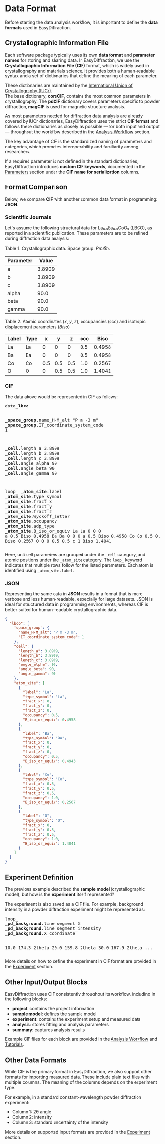 # Data Format

Before starting the data analysis workflow, it is important to define the **data
formats** used in EasyDiffraction.

## Crystallographic Information File

Each software package typically uses its own **data format** and **parameter
names** for storing and sharing data. In EasyDiffraction, we use the
**Crystallographic Information File (CIF)** format, which is widely used in
crystallography and materials science. It provides both a human-readable syntax
and a set of dictionaries that define the meaning of each parameter.

These dictionaries are maintained by the
[International Union of Crystallography (IUCr)](https://www.iucr.org).  
The base dictionary, **coreCIF**, contains the most common parameters in
crystallography. The **pdCIF** dictionary covers parameters specific to powder
diffraction, **magCIF** is used for magnetic structure analysis.

As most parameters needed for diffraction data analysis are already covered by
IUCr dictionaries, EasyDiffraction uses the strict **CIF format** and follows
these dictionaries as closely as possible — for both input and output —
throughout the workflow described in the
[Analysis Workflow](analysis-workflow/index.md) section.

The key advantage of CIF is the standardized naming of parameters and
categories, which promotes interoperability and familiarity among researchers.

If a required parameter is not defined in the standard dictionaries,
EasyDiffraction introduces **custom CIF keywords**, documented in the
[Parameters](parameters.md) section under the **CIF name for serialization**
columns.

## Format Comparison

Below, we compare **CIF** with another common data format in programming:
**JSON**.

### Scientific Journals

Let's assume the following structural data for La₀.₅Ba₀.₅CoO₃ (LBCO), as
reported in a scientific publication. These parameters are to be refined during
diffraction data analysis:

Table 1. Crystallographic data. Space group: _Pm3̅m_.

| Parameter | Value  |
| --------- | ------ |
| a         | 3.8909 |
| b         | 3.8909 |
| c         | 3.8909 |
| alpha     | 90.0   |
| beta      | 90.0   |
| gamma     | 90.0   |

Table 2. Atomic coordinates (_x_, _y_, _z_), occupancies (occ) and isotropic
displacement parameters (_Biso_)

| Label | Type | x   | y   | z   | occ | Biso   |
| ----- | ---- | --- | --- | --- | --- | ------ |
| La    | La   | 0   | 0   | 0   | 0.5 | 0.4958 |
| Ba    | Ba   | 0   | 0   | 0   | 0.5 | 0.4958 |
| Co    | Co   | 0.5 | 0.5 | 0.5 | 1.0 | 0.2567 |
| O     | O    | 0   | 0.5 | 0.5 | 1.0 | 1.4041 |

### CIF

The data above would be represented in CIF as follows:

<!-- prettier-ignore-start -->

<div class="cif">
<pre>
data_<span class="red"><b>lbco</b></span>

<span class="blue"><b>_space_group</b>.name_H-M_alt</span>              "P m -3 m"
<span class="blue"><b>_space_group</b>.IT_coordinate_system_code</span> 1

<span class="blue"><b>_cell</b>.length_a</span>      3.8909
<span class="blue"><b>_cell</b>.length_b</span>      3.8909
<span class="blue"><b>_cell</b>.length_c</span>      3.8909
<span class="blue"><b>_cell</b>.angle_alpha</span>  90
<span class="blue"><b>_cell</b>.angle_beta</span>   90
<span class="blue"><b>_cell</b>.angle_gamma</span>  90

loop_
<span class="green"><b>_atom_site</b>.label</span>
<span class="green"><b>_atom_site</b>.type_symbol</span>
<span class="green"><b>_atom_site</b>.fract_x</span>
<span class="green"><b>_atom_site</b>.fract_y</span>
<span class="green"><b>_atom_site</b>.fract_z</span>
<span class="green"><b>_atom_site</b>.Wyckoff_letter</span>
<span class="green"><b>_atom_site</b>.occupancy</span>
<span class="green"><b>_atom_site</b>.adp_type</span>
<span class="green"><b>_atom_site</b>.B_iso_or_equiv</span>
La La   0   0   0     a   0.5  Biso 0.4958
Ba Ba   0   0   0     a   0.5  Biso 0.4958
Co Co   0.5 0.5 0.5   b   1    Biso 0.2567
O  O    0   0.5 0.5   c   1    Biso 1.4041
</pre>
</div>

<!-- prettier-ignore-end -->

Here, unit cell parameters are grouped under the `_cell` category, and atomic
positions under the `_atom_site` category. The `loop_` keyword indicates that
multiple rows follow for the listed parameters. Each atom is identified using
`_atom_site.label`.

### JSON

Representing the same data in **JSON** results in a format that is more verbose
and less human-readable, especially for large datasets. JSON is ideal for
structured data in programming environments, whereas CIF is better suited for
human-readable crystallographic data.

```json
{
  "lbco": {
    "space_group": {
      "name_H-M_alt": "P m -3 m",
      "IT_coordinate_system_code": 1
    },
    "cell": {
      "length_a": 3.8909,
      "length_b": 3.8909,
      "length_c": 3.8909,
      "angle_alpha": 90,
      "angle_beta": 90,
      "angle_gamma": 90
    },
    "atom_site": [
      {
        "label": "La",
        "type_symbol": "La",
        "fract_x": 0,
        "fract_y": 0,
        "fract_z": 0,
        "occupancy": 0.5,
        "B_iso_or_equiv": 0.4958
      },
      {
        "label": "Ba",
        "type_symbol": "Ba",
        "fract_x": 0,
        "fract_y": 0,
        "fract_z": 0,
        "occupancy": 0.5,
        "B_iso_or_equiv": 0.4943
      },
      {
        "label": "Co",
        "type_symbol": "Co",
        "fract_x": 0.5,
        "fract_y": 0.5,
        "fract_z": 0.5,
        "occupancy": 1.0,
        "B_iso_or_equiv": 0.2567
      },
      {
        "label": "O",
        "type_symbol": "O",
        "fract_x": 0,
        "fract_y": 0.5,
        "fract_z": 0.5,
        "occupancy": 1.0,
        "B_iso_or_equiv": 1.4041
      }
    ]
  }
}
```

## Experiment Definition

The previous example described the **sample model** (crystallographic model),
but how is the **experiment** itself represented?

The experiment is also saved as a CIF file. For example, background intensity in
a powder diffraction experiment might be represented as:

<!-- prettier-ignore-start -->

<div class="cif">
<pre>
loop_
<span class="green"><b>_pd_background</b>.line_segment_X</span>
<span class="green"><b>_pd_background</b>.line_segment_intensity</span>
<span class="green"><b>_pd_background</b>.X_coordinate</span>

 10.0  174.3  2theta
 20.0  159.8  2theta
 30.0  167.9  2theta
 ...
</pre>
</div>

<!-- prettier-ignore-end -->

More details on how to define the experiment in CIF format are provided in the
[Experiment](analysis-workflow/experiment.md) section.

## Other Input/Output Blocks

EasyDiffraction uses CIF consistently throughout its workflow, including in the
following blocks:

- **project**: contains the project information
- **sample model**: defines the sample model
- **experiment**: contains the experiment setup and measured data
- **analysis**: stores fitting and analysis parameters
- **summary**: captures analysis results

Example CIF files for each block are provided in the
[Analysis Workflow](analysis-workflow/index.md) and
[Tutorials](../tutorials/index.md).

## Other Data Formats

While CIF is the primary format in EasyDiffraction, we also support other
formats for importing measured data. These include plain text files with
multiple columns. The meaning of the columns depends on the experiment type.

For example, in a standard constant-wavelength powder diffraction experiment:

- Column 1: 2θ angle
- Column 2: intensity
- Column 3: standard uncertainty of the intensity

More details on supported input formats are provided in the
[Experiment](analysis-workflow/experiment.md) section.
